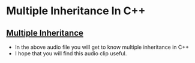 # Multiple Inheritance In C++
## [Multiple Inheritance](https://drive.google.com/drive/folders/1NlSKl58mJdL6ySXbDWQ2n-4U-tRfk4J0?usp=sharing)


- In the above audio file you will get to know multiple inheritance in C++
- I hope that you will find this audio clip useful.


